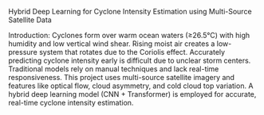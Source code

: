 Hybrid Deep Learning for Cyclone Intensity Estimation using Multi-Source Satellite Data

Introduction:
Cyclones form over warm ocean waters (≥26.5°C) with high humidity and low vertical wind shear.
Rising moist air creates a low-pressure system that rotates due to the Coriolis effect.
Accurately predicting cyclone intensity early is difficult due to unclear storm centers.
Traditional models rely on manual techniques and lack real-time responsiveness.
This project uses multi-source satellite imagery and features like optical flow, cloud asymmetry, and cold cloud top variation.
A hybrid deep learning model (CNN + Transformer) is employed for accurate, real-time cyclone intensity estimation.
